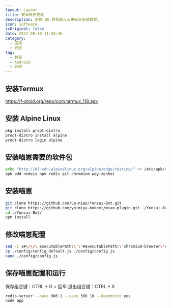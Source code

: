 ```yaml
---
layout: Layout
title: 安卓云崽安装
description: 原神 QQ 群机器人云崽安卓安装教程。
icon: software
isOriginal: false
date: 2022-08-18 11:58:46
category:
  - 应用
  - 云崽
tag:
  - 教程
  - Android
  - 云崽
---
```


## 安装Termux

<https://f-droid.org/repo/com.termux_118.apk>

## 安装 Alpine Linux

```sh
pkg install proot-distro
proot-distro install alpine
proot-distro login alpine
```

## 安装喵崽需要的软件包

```sh
echo "http://dl-cdn.alpinelinux.org/alpine/edge/testing/" >> /etc/apk/repositories
apk add nodejs npm redis git chromium wqy-zenhei
```

## 安装喵崽

```sh
git clone https://github.com/Le-niao/Yunzai-Bot.git
git clone https://github.com/yoimiya-kokomi/miao-plugin.git ./Yunzai-Bot/plugins/miao-plugin/
cd ./Yunzai-Bot/
npm install
```

## 修改喵崽配置

```sh
sed -i s#\/\/\ executablePath:\'\'#executablePath:\'chromium-browser\'#g ./lib/render.js
cp ./config/config_default.js ./config/config.js
nano ./config/config.js
```

## 保存喵崽配置和运行

保存组合键：CTRL + O + 回车
退出组合键：CTRL + X

```sh
redis-server --save 900 1 --save 300 10 --daemonize yes
node app
```

